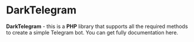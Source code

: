# DarkTelegram

**DarkTelegram** - this is a **PHP** library that supports all the required methods to create a simple Telegram bot.
You can get fully documentation here.
